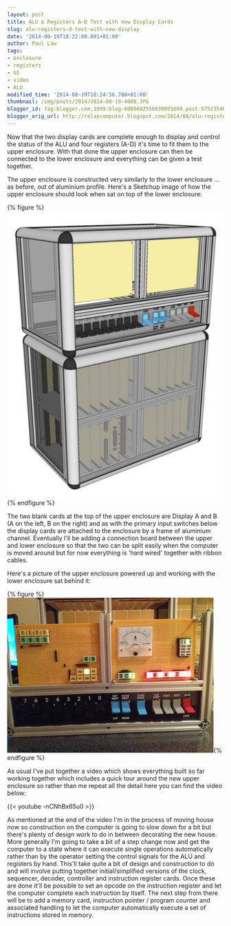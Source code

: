```yaml
---
layout: post
title: ALU & Registers A-D Test with new Display Cards
slug: alu-registers-d-test-with-new-display
date: '2014-08-19T18:22:00.001+01:00'
author: Paul Law
tags:
- enclosure
- registers
- UI
- video
- ALU
modified_time: '2014-08-19T18:24:56.780+01:00'
thumbnail: /img/posts/2014/2014-08-19-4000.JPG
blogger_id: tag:blogger.com,1999:blog-6989692556630001604.post-575235464124926731
blogger_orig_url: http://relaycomputer.blogspot.com/2014/08/alu-registers-d-test-with-new-display.html
---
```


Now that the two 
display cards are complete enough to display and control the status of the ALU 
and four registers (A-D) it's time to fit them to the upper enclosure. With 
that done the upper enclosure can then be connected to the lower enclosure and 
everything can be given a test together.

The upper enclosure is 
constructed very similarly to the lower enclosure ... as before, out of 
aluminium profile. Here's a Sketchup image of how the upper enclosure should 
look when sat on top of the lower enclosure:

{% figure %}
![Upper Enclosure and Lower Enclosure together](/img/posts/2014/2014-08-19-0000.png)
{% endfigure %}

The two blank 
cards at the top of the upper enclosure are Display A and B (A on the left, B 
on the right) and as with the primary input switches below the display cards 
are attached to the enclosure by a frame of aluminium channel. Eventually I'll 
be adding a connection board between the upper and lower enclosure so that the 
two can be split easily when the computer is moved around but for now 
everything is 'hard wired' together with ribbon cables.

Here's a 
picture of the upper enclosure powered up and working with the lower enclosure 
sat behind it:

{% figure %}![Upper Enclosure powered up](/img/posts/2014/2014-08-19-0001.JPG){% endfigure %}

As usual 
I've put together a video which shows everything built so far working together 
which includes a quick tour around the new upper enclosure so rather than me 
repeat all the detail here you can find the video below:

{{< youtube -nCNhBx65u0 >}}

As mentioned at the end of the video I'm in the 
process of moving house now so construction on the computer is going to slow 
down for a bit but there's plenty of design work to do in between decorating 
the new house. More generally I'm going to take a bit of a step change now and 
get the computer to a state where it can execute single operations 
automatically rather than by the operator setting the control signals for the 
ALU and registers by hand. This'll take quite a bit of design and construction 
to do and will involve putting together initial/simplified versions of the 
clock, sequencer, decoder, controller and instruction register cards. Once 
these are done it'll be possible to set an opcode on the instruction register 
and let the computer complete each instruction by itself. The next step from 
there will be to add a memory card, instruction pointer / program counter and 
associated handling to let the computer automatically execute a set of 
instructions stored in memory. 
